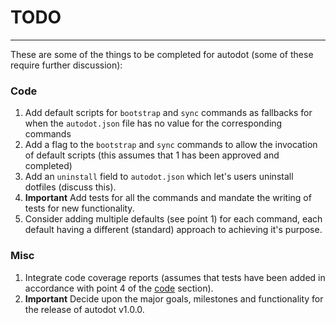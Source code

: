 # TODO
---

These are some of the things to be completed for autodot (some of these require further discussion):

### Code
1. Add default scripts for `bootstrap` and `sync` commands as fallbacks for when the `autodot.json` file has no value for the corresponding commands
2. Add a flag to the `bootstrap` and `sync` commands to allow the invocation of default scripts (this assumes that 1 has been approved and completed)
3. Add an `uninstall` field to `autodot.json` which let's users uninstall dotfiles (discuss this).
4. **Important** Add tests for all the commands and mandate the writing of tests for new functionality.
5. Consider adding multiple defaults (see point 1) for each command, each default having a different (standard) approach to achieving it's purpose.

### Misc
1. Integrate code coverage reports (assumes that tests have been added in accordance with point 4 of the [code](#code) section).
2. **Important** Decide upon the major goals, milestones and functionality for the release of autodot v1.0.0.